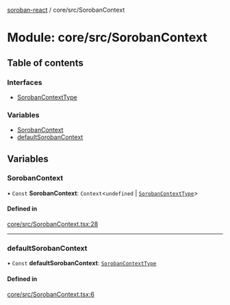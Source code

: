 [soroban-react](../README.md) / core/src/SorobanContext

# Module: core/src/SorobanContext

## Table of contents

### Interfaces

- [SorobanContextType](../interfaces/core_src_SorobanContext.SorobanContextType.md)

### Variables

- [SorobanContext](core_src_SorobanContext.md#sorobancontext)
- [defaultSorobanContext](core_src_SorobanContext.md#defaultsorobancontext)

## Variables

### SorobanContext

• `Const` **SorobanContext**: `Context`<`undefined` \| [`SorobanContextType`](../interfaces/core_src_SorobanContext.SorobanContextType.md)\>

#### Defined in

[core/src/SorobanContext.tsx:28](https://github.com/esteblock/soroban-react/blob/041a6c6/packages/core/src/SorobanContext.tsx#L28)

___

### defaultSorobanContext

• `Const` **defaultSorobanContext**: [`SorobanContextType`](../interfaces/core_src_SorobanContext.SorobanContextType.md)

#### Defined in

[core/src/SorobanContext.tsx:6](https://github.com/esteblock/soroban-react/blob/041a6c6/packages/core/src/SorobanContext.tsx#L6)
